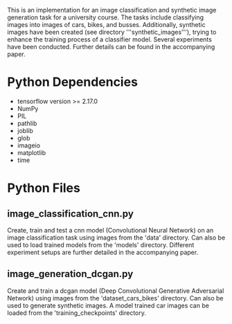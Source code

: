 This is an implementation for an image classification and synthetic image generation task for a university course. The tasks include classifying images into images of cars, bikes, and busses. Additionally, synthetic images have been created (see directory '''synthetic_images'''), trying to enhance the training process of a classifier model. Several experiments have been conducted. Further details can be found in the accompanying paper. 

# Python Dependencies
- tensorflow version >= 2.17.0
- NumPy
- PIL
- pathlib
- joblib
- glob
- imageio
- matplotlib
- time


# Python Files

## image_classification_cnn.py
Create, train and test a cnn model (Convolutional Neural Network) on an image classification task using images from the 'data' directory. Can also be used to load trained models from the 'models' directory. Different experiment setups are further detailed in the accompanying paper.

## image_generation_dcgan.py
Create and train a dcgan model (Deep Convolutional Generative Adversarial Network) using images from the 'dataset_cars_bikes' directory. Can also be used to generate synthetic images. A model trained car images can be loaded from the 'training_checkpoints' directory.
